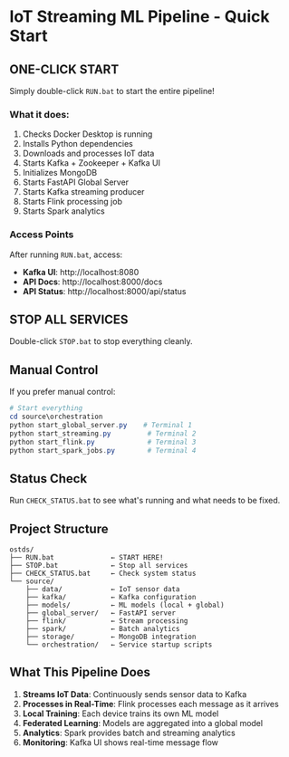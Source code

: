 # IoT Streaming ML Pipeline - Quick Start

## ONE-CLICK START

Simply double-click `RUN.bat` to start the entire pipeline!

### What it does:

1.  Checks Docker Desktop is running
2.  Installs Python dependencies
3.  Downloads and processes IoT data
4.  Starts Kafka + Zookeeper + Kafka UI
5.  Initializes MongoDB
6.  Starts FastAPI Global Server
7.  Starts Kafka streaming producer
8.  Starts Flink processing job
9.  Starts Spark analytics

### Access Points

After running `RUN.bat`, access:

-   **Kafka UI**: http://localhost:8080
-   **API Docs**: http://localhost:8000/docs
-   **API Status**: http://localhost:8000/api/status

## STOP ALL SERVICES

Double-click `STOP.bat` to stop everything cleanly.

## Manual Control

If you prefer manual control:

```powershell
# Start everything
cd source\orchestration
python start_global_server.py    # Terminal 1
python start_streaming.py         # Terminal 2
python start_flink.py             # Terminal 3
python start_spark_jobs.py        # Terminal 4
```

## Status Check

Run `CHECK_STATUS.bat` to see what's running and what needs to be fixed.

## Project Structure

```
ostds/
├── RUN.bat              ← START HERE!
├── STOP.bat             ← Stop all services
├── CHECK_STATUS.bat     ← Check system status
└── source/
    ├── data/            ← IoT sensor data
    ├── kafka/           ← Kafka configuration
    ├── models/          ← ML models (local + global)
    ├── global_server/   ← FastAPI server
    ├── flink/           ← Stream processing
    ├── spark/           ← Batch analytics
    ├── storage/         ← MongoDB integration
    └── orchestration/   ← Service startup scripts
```

## What This Pipeline Does

1. **Streams IoT Data**: Continuously sends sensor data to Kafka
2. **Processes in Real-Time**: Flink processes each message as it arrives
3. **Local Training**: Each device trains its own ML model
4. **Federated Learning**: Models are aggregated into a global model
5. **Analytics**: Spark provides batch and streaming analytics
6. **Monitoring**: Kafka UI shows real-time message flow
